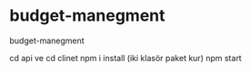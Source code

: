 # budget-manegment
 budget-manegment

 cd api ve cd clinet
 npm i install (iki klasör paket kur)
npm start   
